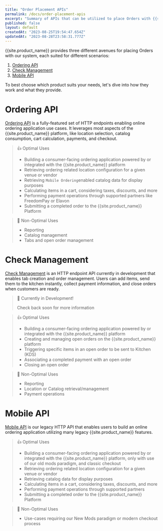 ```yaml
---
title: "Order Placement APIs"
permalink: /docs/order-placement-apis
excerpt: "Summary of APIs that can be utilized to place Orders with {{site.product_name}}"
published: false
layout: default
createdAt: "2023-08-25T19:54:47.654Z"
updatedAt: "2023-08-28T23:58:31.777Z"
---
```

{{site.product_name}} provides three different avenues for placing Orders with our system, each suited for different scenarios:

1. [Ordering API](<>)
2. [Check Management](<>)
3. [Mobile API](<>)

To best choose which product suits your needs, let's dive into how they work and what they provide.

# Ordering API

[Ordering API](<>) is a fully-featured set of HTTP endpoints enabling online ordering application use cases. It leverages most aspects of the {{site.product_name}} platform, like location selection, catalog consumption, cart calculation, payments, and checkout.

> 👍 Optimal Uses
> 
> - Building a consumer-facing ordering application powered by or integrated with the {{site.product_name}} platform
> - Retrieving ordering related location configuration for a given venue or vendor
> - Retrieving `Mobile Ordering`enabled catalog data for display purposes
> - Calculating items in a cart, considering taxes, discounts, and more
> - Performing payment operations through supported partners like FreedomPay or Elavon
> - Submitting a completed order to the {{site.product_name}} Platform

> 🚧 Non-Optimal Uses
> 
> - Reporting
> - Catalog management
> - Tabs and open order management

# Check Management

[Check Management](<>) is an HTTP endpoint API currently in development that enables tab creation and order management. Users can add items, send them to the kitchen instantly, collect payment information, and close orders when customers are ready.

> 📘 Currently in Development!
> 
> Check back soon for more information

> 👍 Optimal Uses
> 
> - Building a consumer-facing ordering application powered by or integrated with the {{site.product_name}} platform
> - Creating and managing open orders on the {{site.product_name}} platform
> - Triggering specific items in an open order to be sent to Kitchen (KDS)
> - Associating a completed payment with an open order
> - Closing an open order

> 🚧 Non-Optimal Uses
> 
> - Reporting
> - Location or Catalog retrieval/management
> - Payment operations

# Mobile API

[Mobile API](<>) is our legacy HTTP API that enables users to build an online ordering application utilizing many legacy {{site.product_name}} features.

> 👍 Optimal Uses
> 
> - Building a consumer-facing ordering application powered by or integrated with the {{site.product_name}} platform, only with use of our old mods paradigm, and classic checkout
> - Retrieving ordering related location configuration for a given venue or vendor
> - Retrieving catalog data for display purposes
> - Calculating items in a cart, considering taxes, discounts, and more
> - Performing payment operations through supported partners
> - Submitting a completed order to the {{site.product_name}} Platform

> 🚧 Non-Optimal Uses
> 
> - Use-cases requiring our New Mods paradigm or modern checkout process
